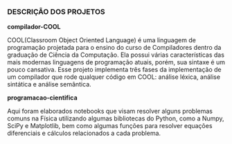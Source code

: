 ### DESCRIÇÃO DOS PROJETOS

**compilador-COOL** 
  
  COOL(Classroom Object Oriented Language) é uma linguagem de programação projetada para o ensino do curso de Compiladores dentro da graduação de Ciência da Computação. Ela possui várias características das mais modernas linguagens de programação atuais, porém, sua sintaxe é um pouco cansativa. Esse projeto implementa três fases da implementação de um compilador que rode qualquer código em COOL: análise léxica, análise sintática e análise semântica.


**programacao-cientifica**

  Aqui foram elaborados notebooks que visam resolver alguns problemas comuns na Física utilizando algumas bibliotecas do Python, como a Numpy, SciPy e Matplotlib, bem como algumas funções para resolver equações diferenciais e cálculos relacionados a cada problema.
